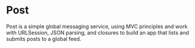 # Post
Post is a simple global messaging service, using MVC principles and work with URLSession, JSON parsing, and closures to build an app that lists and submits posts to a global feed.
